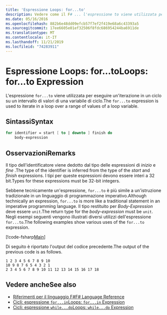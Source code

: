 ```yaml
---
title: 'Espressione Loops: for...to'
description: Vedere come il F# ... l'espressione to viene utilizzata per eseguire un'iterazione in un ciclo su un intervallo di valori di una variabile di ciclo.
ms.date: 05/16/2016
ms.openlocfilehash: 882b6e48dd09efcb57f7ef2f419e68a6c43393a5
ms.sourcegitcommit: 17ee6605e01ef32506f8fdc686954244ba6911de
ms.translationtype: MT
ms.contentlocale: it-IT
ms.lasthandoff: 11/21/2019
ms.locfileid: "74283911"
---
```

# <a name="loops-forto-expression"></a><span data-ttu-id="d8b9e-103">Espressione Loops: for...to</span><span class="sxs-lookup"><span data-stu-id="d8b9e-103">Loops: for...to Expression</span></span>

<span data-ttu-id="d8b9e-104">L'espressione `for...to` viene utilizzata per eseguire un'iterazione in un ciclo su un intervallo di valori di una variabile di ciclo.</span><span class="sxs-lookup"><span data-stu-id="d8b9e-104">The `for...to` expression is used to iterate in a loop over a range of values of a loop variable.</span></span>

## <a name="syntax"></a><span data-ttu-id="d8b9e-105">Sintassi</span><span class="sxs-lookup"><span data-stu-id="d8b9e-105">Syntax</span></span>

```fsharp
for identifier = start [ to | downto ] finish do
    body-expression
```

## <a name="remarks"></a><span data-ttu-id="d8b9e-106">Osservazioni</span><span class="sxs-lookup"><span data-stu-id="d8b9e-106">Remarks</span></span>

<span data-ttu-id="d8b9e-107">Il tipo dell'identificatore viene dedotto dal tipo delle espressioni di *inizio* e *fine* .</span><span class="sxs-lookup"><span data-stu-id="d8b9e-107">The type of the identifier is inferred from the type of the *start* and *finish* expressions.</span></span> <span data-ttu-id="d8b9e-108">I tipi per queste espressioni devono essere interi a 32 bit.</span><span class="sxs-lookup"><span data-stu-id="d8b9e-108">Types for these expressions must be 32-bit integers.</span></span>

<span data-ttu-id="d8b9e-109">Sebbene tecnicamente un'espressione, `for...to` è più simile a un'istruzione tradizionale in un linguaggio di programmazione imperativo.</span><span class="sxs-lookup"><span data-stu-id="d8b9e-109">Although technically an expression, `for...to` is more like a traditional statement in an imperative programming language.</span></span> <span data-ttu-id="d8b9e-110">Il tipo restituito per *Body-Expression* deve essere `unit`.</span><span class="sxs-lookup"><span data-stu-id="d8b9e-110">The return type for the *body-expression* must be `unit`.</span></span> <span data-ttu-id="d8b9e-111">Negli esempi seguenti vengono illustrati diversi utilizzi dell'espressione `for...to`.</span><span class="sxs-lookup"><span data-stu-id="d8b9e-111">The following examples show various uses of the `for...to` expression.</span></span>

[!code-fsharp[Main](~/samples/snippets/fsharp/lang-ref-2/snippet5101.fs)]

<span data-ttu-id="d8b9e-112">Di seguito è riportato l'output del codice precedente.</span><span class="sxs-lookup"><span data-stu-id="d8b9e-112">The output of the previous code is as follows.</span></span>

```console
1 2 3 4 5 6 7 8 9 10
10 9 8 7 6 5 4 3 2 1
2 3 4 5 6 7 8 9 10 11 12 13 14 15 16 17 18
```

## <a name="see-also"></a><span data-ttu-id="d8b9e-113">Vedere anche</span><span class="sxs-lookup"><span data-stu-id="d8b9e-113">See also</span></span>

- [<span data-ttu-id="d8b9e-114">Riferimenti per il linguaggio F#</span><span class="sxs-lookup"><span data-stu-id="d8b9e-114">F# Language Reference</span></span>](index.md)
- [<span data-ttu-id="d8b9e-115">Cicli: espressione `for...in`</span><span class="sxs-lookup"><span data-stu-id="d8b9e-115">Loops: `for...in` Expression</span></span>](loops-for-in-expression.md)
- [<span data-ttu-id="d8b9e-116">Cicli: espressione `while...do`</span><span class="sxs-lookup"><span data-stu-id="d8b9e-116">Loops: `while...do` Expression</span></span>](loops-while-do-expression.md)
